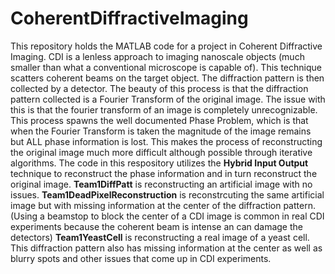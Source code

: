 # CoherentDiffractiveImaging
This repository holds the MATLAB code for a project in Coherent Diffractive Imaging. CDI is a lenless approach to imaging nanoscale objects (much smaller than what a conventional microscope is capable of). This technique scatters coherent beams on the target object. The diffraction pattern is then collected by a detector. The beauty of this process is that the diffraction pattern collected is a Fourier Transform of the original image. The issue with this is that the fourier transform of an image is completely unrecognizable. This process spawns the well documented Phase Problem, which is that when the Fourier Transform is taken the magnitude of the image remains but ALL phase information is lost. This makes the process of reconstructing the original image much more difficult although possible through iterative algorithms. The code in this respository utilizes the **Hybrid Input Output** technique to reconstruct the phase information and in turn reconstruct the original image. 
**Team1DiffPatt** is reconstructing an artificial image with no issues. 
**Team1DeadPixelReconstruction** is reconstrcuting the same artificial image but with missing information at the center of the diffraction pattern. (Using a beamstop to block the center of a CDI image is common in real CDI experiments because the coherent beam is intense an can damage the detectors)
**Team1YeastCell** is reconstructing a real image of a yeast cell. This diffraction pattern also has missing information at the center as well as blurry spots and other issues that come up in CDI experiments. 

